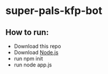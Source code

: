 # super-pals-kfp-bot

## How to run:
- Download this repo
- Download [Node.js](https://nodejs.org/en/download/)
- run npm init
- run node app.js 
